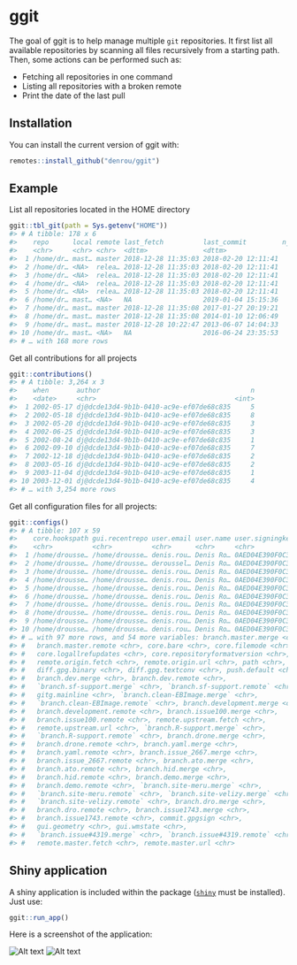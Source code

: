 
<!-- README.md is generated from README.Rmd. Please edit that file -->

# ggit

The goal of ggit is to help manage multiple `git` repositories. It first
list all available repositories by scanning all files recursively from a
starting path. Then, some actions can be performed such as:

  - Fetching all repositories in one command
  - Listing all repositories with a broken remote
  - Print the date of the last pull

## Installation

You can install the current version of ggit with:

``` r
remotes::install_github("denrou/ggit")
```

## Example

List all repositories located in the HOME directory

``` r
ggit::tbl_git(path = Sys.getenv("HOME"))
#> # A tibble: 178 x 6
#>    repo      local remote last_fetch          last_commit         n_authors
#>    <chr>     <chr> <chr>  <dttm>              <dttm>                  <int>
#>  1 /home/dr… mast… master 2018-12-28 11:35:03 2018-02-20 12:11:41        54
#>  2 /home/dr… <NA>  relea… 2018-12-28 11:35:03 2018-02-20 12:11:41        54
#>  3 /home/dr… <NA>  relea… 2018-12-28 11:35:03 2018-02-20 12:11:41        54
#>  4 /home/dr… <NA>  relea… 2018-12-28 11:35:03 2018-02-20 12:11:41        54
#>  5 /home/dr… <NA>  relea… 2018-12-28 11:35:03 2018-02-20 12:11:41        54
#>  6 /home/dr… mast… <NA>   NA                  2019-01-04 15:15:36         1
#>  7 /home/dr… mast… master 2018-12-28 11:35:08 2017-01-27 20:19:21         1
#>  8 /home/dr… mast… master 2018-12-28 11:35:08 2014-01-10 12:06:49         1
#>  9 /home/dr… mast… master 2018-12-28 10:22:47 2013-06-07 14:04:33         3
#> 10 /home/dr… mast… <NA>   NA                  2016-06-24 23:35:53         1
#> # … with 168 more rows
```

Get all contributions for all projects

``` r
ggit::contributions()
#> # A tibble: 3,264 x 3
#>    when       author                                      n
#>    <date>     <chr>                                   <int>
#>  1 2002-05-17 dj@dcde13d4-9b1b-0410-ac9e-ef07de68c835     5
#>  2 2002-05-18 dj@dcde13d4-9b1b-0410-ac9e-ef07de68c835     8
#>  3 2002-05-20 dj@dcde13d4-9b1b-0410-ac9e-ef07de68c835     3
#>  4 2002-06-25 dj@dcde13d4-9b1b-0410-ac9e-ef07de68c835     3
#>  5 2002-08-24 dj@dcde13d4-9b1b-0410-ac9e-ef07de68c835     1
#>  6 2002-09-10 dj@dcde13d4-9b1b-0410-ac9e-ef07de68c835     7
#>  7 2002-12-18 dj@dcde13d4-9b1b-0410-ac9e-ef07de68c835     2
#>  8 2003-05-16 dj@dcde13d4-9b1b-0410-ac9e-ef07de68c835     2
#>  9 2003-11-04 dj@dcde13d4-9b1b-0410-ac9e-ef07de68c835     1
#> 10 2003-12-01 dj@dcde13d4-9b1b-0410-ac9e-ef07de68c835     4
#> # … with 3,254 more rows
```

Get all configuration files for all projects:

``` r
ggit::configs()
#> # A tibble: 107 x 59
#>    core.hookspath gui.recentrepo user.email user.name user.signingkey
#>    <chr>          <chr>          <chr>      <chr>     <chr>          
#>  1 /home/drousse… /home/drousse… denis.rou… Denis Ro… 0AED04E390F0C3…
#>  2 /home/drousse… /home/drousse… deroussel… Denis Ro… 0AED04E390F0C3…
#>  3 /home/drousse… /home/drousse… denis.rou… Denis Ro… 0AED04E390F0C3…
#>  4 /home/drousse… /home/drousse… denis.rou… Denis Ro… 0AED04E390F0C3…
#>  5 /home/drousse… /home/drousse… denis.rou… Denis Ro… 0AED04E390F0C3…
#>  6 /home/drousse… /home/drousse… denis.rou… Denis Ro… 0AED04E390F0C3…
#>  7 /home/drousse… /home/drousse… denis.rou… Denis Ro… 0AED04E390F0C3…
#>  8 /home/drousse… /home/drousse… denis.rou… Denis Ro… 0AED04E390F0C3…
#>  9 /home/drousse… /home/drousse… denis.rou… Denis Ro… 0AED04E390F0C3…
#> 10 /home/drousse… /home/drousse… denis.rou… Denis Ro… 0AED04E390F0C3…
#> # … with 97 more rows, and 54 more variables: branch.master.merge <chr>,
#> #   branch.master.remote <chr>, core.bare <chr>, core.filemode <chr>,
#> #   core.logallrefupdates <chr>, core.repositoryformatversion <chr>,
#> #   remote.origin.fetch <chr>, remote.origin.url <chr>, path <chr>,
#> #   diff.gpg.binary <chr>, diff.gpg.textconv <chr>, push.default <chr>,
#> #   branch.dev.merge <chr>, branch.dev.remote <chr>,
#> #   `branch.sf-support.merge` <chr>, `branch.sf-support.remote` <chr>,
#> #   gitg.mainline <chr>, `branch.clean-EBImage.merge` <chr>,
#> #   `branch.clean-EBImage.remote` <chr>, branch.development.merge <chr>,
#> #   branch.development.remote <chr>, branch.issue100.merge <chr>,
#> #   branch.issue100.remote <chr>, remote.upstream.fetch <chr>,
#> #   remote.upstream.url <chr>, `branch.R-support.merge` <chr>,
#> #   `branch.R-support.remote` <chr>, branch.drone.merge <chr>,
#> #   branch.drone.remote <chr>, branch.yaml.merge <chr>,
#> #   branch.yaml.remote <chr>, branch.issue_2667.merge <chr>,
#> #   branch.issue_2667.remote <chr>, branch.ato.merge <chr>,
#> #   branch.ato.remote <chr>, branch.hid.merge <chr>,
#> #   branch.hid.remote <chr>, branch.demo.merge <chr>,
#> #   branch.demo.remote <chr>, `branch.site-meru.merge` <chr>,
#> #   `branch.site-meru.remote` <chr>, `branch.site-velizy.merge` <chr>,
#> #   `branch.site-velizy.remote` <chr>, branch.dro.merge <chr>,
#> #   branch.dro.remote <chr>, branch.issue1743.merge <chr>,
#> #   branch.issue1743.remote <chr>, commit.gpgsign <chr>,
#> #   gui.geometry <chr>, gui.wmstate <chr>,
#> #   `branch.issue#4319.merge` <chr>, `branch.issue#4319.remote` <chr>,
#> #   remote.master.fetch <chr>, remote.master.url <chr>
```

## Shiny application

A shiny application is included within the package
([`shiny`](https://github.com/rstudio/shiny) must be installed). Just
use:

``` r
ggit::run_app()
```

Here is a screenshot of the application:

![Alt
text](inst/images/Screenshot_2019-01-14%20Glance%20Git%20Repositories\(1\).png?raw=true
"Screenshot ggit shiny application") ![Alt
text](inst/images/Screenshot_2019-01-14%20Glance%20Git%20Repositories.png?raw=true
"Screenshot ggit shiny application")

